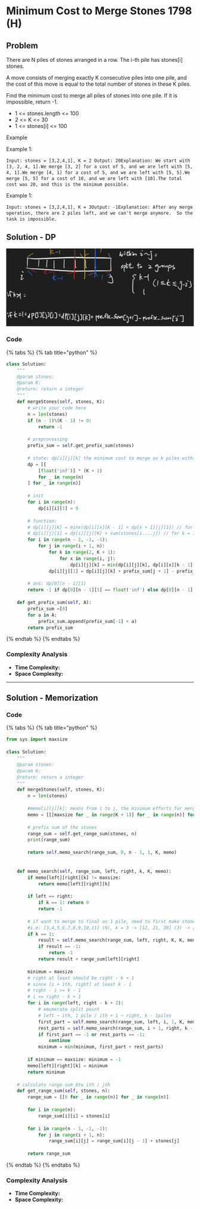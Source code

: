 # Minimum Cost to Merge Stones 1798 (H)

## Problem

There are N piles of stones arranged in a row. The i-th pile has stones\[i] stones.

A move consists of merging exactly K consecutive piles into one pile, and the cost of this move is equal to the total number of stones in these K piles.

Find the minimum cost to merge all piles of stones into one pile. If it is impossible, return -1.

* 1 <= stones.length <= 100
* 2 <= K <= 30
* 1 <= stones\[i] <= 100

Example

Example 1:

```
Input: stones = [3,2,4,1], K = 2 Output: 20Explanation: We start with [3, 2, 4, 1].We merge [3, 2] for a cost of 5, and we are left with [5, 4, 1].We merge [4, 1] for a cost of 5, and we are left with [5, 5].We merge [5, 5] for a cost of 10, and we are left with [10].The total cost was 20, and this is the minimum possible.
```

Example 1:

```
Input: stones = [3,2,4,1], K = 3Output: -1Explanation: After any merge operation, there are 2 piles left, and we can't merge anymore.  So the task is impossible.
```

## Solution - DP

![](<../../../.gitbook/assets/Screen Shot 2021-06-08 at 5.30.50 PM.png>)

### Code

{% tabs %}
{% tab title="python" %}
```python
class Solution:
    """
    @param stones: 
    @param K: 
    @return: return a integer 
    """
    def mergeStones(self, stones, K):
        # write your code here
        n = len(stones)
        if (n - 1)%(K - 1) != 0:
            return -1
        
        # preprocessing
        prefix_sum = self.get_prefix_sum(stones)

        # state: dp[i][j][k] the minimum cost to merge as k piles within range(i ~ j)
        dp = [[
            [float('inf')] * (K + 1)
            for _ in range(n)
        ] for _ in range(n)]

        # init
        for i in range(n):
            dp[i][i][1] = 0

        # function:
        # dp[i][j][K] = minx(dp[i][x][K - 1] + dp[x + 1][j][1]) // for K > 1
        # dp[i][j][1] = dp[i]][j][K] + sum(stones[i....j]) // for k = 1
        for i in range(n - 2, -1, -1):
            for j in range(i + 1, n):
                for k in range(2, K + 1):
                    for x in range(i, j):
                        dp[i][j][k] = min(dp[i][j][k], dp[i][x][k - 1] + dp[x + 1][j][1])
                dp[i][j][1] = dp[i][j][k] + prefix_sum[j + 1] - prefix_sum[i]
        
        # ans: dp[0][n - 1][1]
        return -1 if dp[0][n - 1][1] == float('inf') else dp[0][n - 1][1]
    
    def get_prefix_sum(self, A):
        prefix_sum =[0]
        for a in A:
            prefix_sum.append(prefix_sum[-1] + a)
        return prefix_sum

```
{% endtab %}
{% endtabs %}

### Complexity Analysis

* **Time Complexity:**
* **Space Complexity:**

****

## Solution - Memorization

### Code

{% tabs %}
{% tab title="python" %}
```python
from sys import maxsize

class Solution:
    """
    @param stones: 
    @param K: 
    @return: return a integer 
    """
    def mergeStones(self, stones, K):
        n = len(stones)
        
        #memo[i][j][k]: means from i to j, the minimum efforts for merging stones till k piles left
        memo = [[[maxsize for _ in range(K + 1)] for _ in range(n)] for _ in range(n)]
        
        # prefix sum of the stones
        range_sum = self.get_range_sum(stones, n)
        print(range_sum)
        
        return self.memo_search(range_sum, 0, n - 1, 1, K, memo)
        
        
    def memo_search(self, range_sum, left, right, k, K, memo):
        if memo[left][right][k] != maxsize:
            return memo[left][right][k]
        
        if left == right:
            if k == 1: return 0 
            return -1 
        
        # if want to merge to final as 1 pile, need to first make stones within [left, right] become K piles
        #i.e: [3,4,5,6,7,8,9,10,11] (9), k = 3 -> [12, 21, 30] (3) -> [63] (1)
        if k == 1:
            result = self.memo_search(range_sum, left, right, K, K, memo)
            if result == -1:
                return -1
            return result + range_sum[left][right]
        
        minimum = maxsize
        # right at least should be right - k + 1
        # since [i + 1th, right] at least k - 1 
        # right - i >= k - 1
        # i <= right - k + 1 
        for i in range(left, right - k + 2):
            # emumerate split point
            # left ~ ith, 1 pile / ith + 1 ~ right, k - 1piles
            first_part = self.memo_search(range_sum, left, i, 1, K, memo)
            rest_parts = self.memo_search(range_sum, i + 1, right, k - 1, K, memo)
            if first_part == -1 or rest_parts == -1:
                continue
            minimum = min(minimum, first_part + rest_parts)
            
        if minimum == maxsize: minimum = -1 
        memo[left][right][k] = minimum
        return minimum

    # calculate range sum btw ith / jth    
    def get_range_sum(self, stones, n):
        range_sum = [[0 for _ in range(n)] for _ in range(n)]
        
        for i in range(n):
            range_sum[i][i] = stones[i]
        
        for i in range(n - 1, -1, -1):
            for j in range(i + 1, n):
                range_sum[i][j] = range_sum[i][j - 1] + stones[j]
        
        return range_sum
```
{% endtab %}
{% endtabs %}

### Complexity Analysis

* **Time Complexity:**
* **Space Complexity:**

